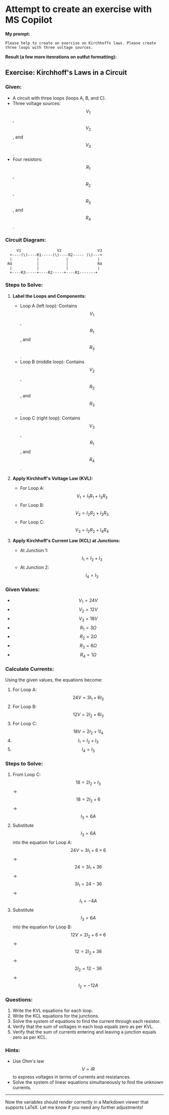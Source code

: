 # Attempt to create an exercise with MS Copilot

**My prompt:**

```
Please help to create an exercise on Kirchhoffs laws. Please create three loops with three voltage sources.
```

**Result (a few more itenrations on outfut formatting):**

## Exercise: Kirchhoff's Laws in a Circuit

### Given:
- A circuit with three loops (loops A, B, and C).
- Three voltage sources: $$V_1$$, $$V_2$$, and $$V_3$$.
- Four resistors: $$R_1$$, $$R_2$$, $$R_3$$, and $$R_4$$.

### Circuit Diagram:
```
     V1                V2                V3
  +----(\)----R1-----(\)----R2----- (\)---+
  |           |            |             |
 R4           |            |             R4
  |           |            |             |
  +----R3-----+----R2-----+----R1-------+
```

### Steps to Solve:

1. **Label the Loops and Components:**
   - Loop A (left loop): Contains $$V_1$$, $$R_1$$, and $$R_3$$.
   - Loop B (middle loop): Contains $$V_2$$, $$R_2$$, and $$R_3$$.
   - Loop C (right loop): Contains $$V_3$$, $$R_1$$, and $$R_4$$.

2. **Apply Kirchhoff's Voltage Law (KVL):**
   - For Loop A: $$V_1 = I_1 R_1 + I_3 R_3$$
   - For Loop B: $$V_2 = I_2 R_2 + I_3 R_3$$
   - For Loop C: $$V_3 = I_2 R_2 + I_4 R_4$$

3. **Apply Kirchhoff's Current Law (KCL) at Junctions:**
   - At Junction 1: $$I_1 = I_2 + I_3$$
   - At Junction 2: $$I_4 = I_3$$

### Given Values:
- $$V_1 = 24V$$
- $$V_2 = 12V$$
- $$V_3 = 18V$$
- $$R_1 = 3\Omega$$
- $$R_2 = 2\Omega$$
- $$R_3 = 6\Omega$$
- $$R_4 = 1\Omega$$

### Calculate Currents:
Using the given values, the equations become:
1. For Loop A: $$24V = 3I_1 + 6I_3$$
2. For Loop B: $$12V = 2I_2 + 6I_3$$
3. For Loop C: $$18V = 2I_2 + 1I_4$$
4. $$I_1 = I_2 + I_3$$
5. $$I_4 = I_3$$

### Steps to Solve:
1. From Loop C: $$18 = 2I_2 + I_3$$ -> $$18 = 2I_2 + 6$$ -> $$I_3 = 6A$$
2. Substitute $$I_3 = 6A$$ into the equation for Loop A: $$24V = 3I_1 + 6 \times 6$$ -> $$24 = 3I_1 + 36$$ -> $$3I_1 = 24 - 36$$ -> $$I_1 = -4A$$
3. Substitute $$I_3 = 6A$$ into the equation for Loop B: $$12V = 2I_2 + 6 \times 6$$ -> $$12 = 2I_2 + 36$$ -> $$2I_2 = 12 - 36$$ -> $$I_2 = -12A$$

### Questions:
1. Write the KVL equations for each loop.
2. Write the KCL equations for the junctions.
3. Solve the system of equations to find the current through each resistor.
4. Verify that the sum of voltages in each loop equals zero as per KVL.
5. Verify that the sum of currents entering and leaving a junction equals zero as per KCL.

### Hints:
- Use Ohm's law $$V = IR$$ to express voltages in terms of currents and resistances.
- Solve the system of linear equations simultaneously to find the unknown currents.

---

Now the variables should render correctly in a Markdown viewer that supports LaTeX. Let me know if you need any further adjustments!
